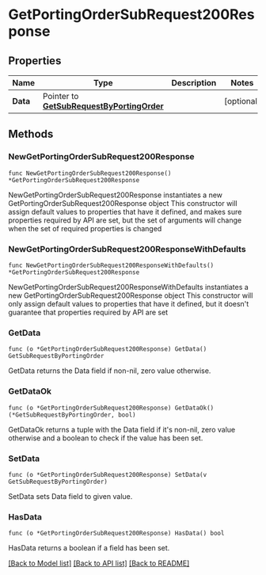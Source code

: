 # GetPortingOrderSubRequest200Response

## Properties

Name | Type | Description | Notes
------------ | ------------- | ------------- | -------------
**Data** | Pointer to [**GetSubRequestByPortingOrder**](GetSubRequestByPortingOrder.md) |  | [optional] 

## Methods

### NewGetPortingOrderSubRequest200Response

`func NewGetPortingOrderSubRequest200Response() *GetPortingOrderSubRequest200Response`

NewGetPortingOrderSubRequest200Response instantiates a new GetPortingOrderSubRequest200Response object
This constructor will assign default values to properties that have it defined,
and makes sure properties required by API are set, but the set of arguments
will change when the set of required properties is changed

### NewGetPortingOrderSubRequest200ResponseWithDefaults

`func NewGetPortingOrderSubRequest200ResponseWithDefaults() *GetPortingOrderSubRequest200Response`

NewGetPortingOrderSubRequest200ResponseWithDefaults instantiates a new GetPortingOrderSubRequest200Response object
This constructor will only assign default values to properties that have it defined,
but it doesn't guarantee that properties required by API are set

### GetData

`func (o *GetPortingOrderSubRequest200Response) GetData() GetSubRequestByPortingOrder`

GetData returns the Data field if non-nil, zero value otherwise.

### GetDataOk

`func (o *GetPortingOrderSubRequest200Response) GetDataOk() (*GetSubRequestByPortingOrder, bool)`

GetDataOk returns a tuple with the Data field if it's non-nil, zero value otherwise
and a boolean to check if the value has been set.

### SetData

`func (o *GetPortingOrderSubRequest200Response) SetData(v GetSubRequestByPortingOrder)`

SetData sets Data field to given value.

### HasData

`func (o *GetPortingOrderSubRequest200Response) HasData() bool`

HasData returns a boolean if a field has been set.


[[Back to Model list]](../README.md#documentation-for-models) [[Back to API list]](../README.md#documentation-for-api-endpoints) [[Back to README]](../README.md)


